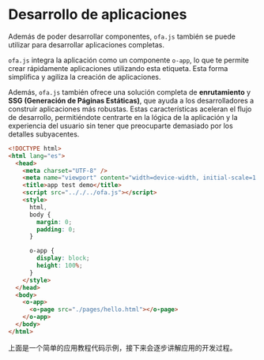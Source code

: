 # Desarrollo de aplicaciones

Además de poder desarrollar componentes, `ofa.js` también se puede utilizar para desarrollar aplicaciones completas.

`ofa.js` integra la aplicación como un componente `o-app`, lo que te permite crear rápidamente aplicaciones utilizando esta etiqueta. Esta forma simplifica y agiliza la creación de aplicaciones.

Además, `ofa.js` también ofrece una solución completa de **enrutamiento** y **SSG (Generación de Páginas Estáticas)**, que ayuda a los desarrolladores a construir aplicaciones más robustas. Estas características aceleran el flujo de desarrollo, permitiéndote centrarte en la lógica de la aplicación y la experiencia del usuario sin tener que preocuparte demasiado por los detalles subyacentes.

```html
<!DOCTYPE html>
<html lang="es">
  <head>
    <meta charset="UTF-8" />
    <meta name="viewport" content="width=device-width, initial-scale=1.0" />
    <title>app test demo</title>
    <script src=".././../ofa.js"></script>
    <style>
      html,
      body {
        margin: 0;
        padding: 0;
      }

      o-app {
        display: block;
        height: 100%;
      }
    </style>
  </head>
  <body>
    <o-app>
      <o-page src="./pages/hello.html"></o-page>
    </o-app>
  </body>
</html>
```

上面是一个简单的应用教程代码示例，接下来会逐步讲解应用的开发过程。

